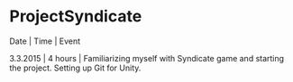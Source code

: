 # ProjectSyndicate

Date | Time | Event

3.3.2015 | 4 hours | Familiarizing myself with Syndicate game and starting the project. Setting up Git for Unity.
